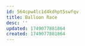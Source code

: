 ```yaml
---
id: 564cpw4lc1d4kdhpt5swfqv
title: Balloon Race
desc: ''
updated: 1749077881864
created: 1749077881864
---
```

